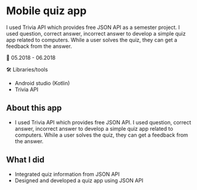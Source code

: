 # Mobile quiz app

I used Trivia API which provides free JSON API as a semester project. I used question, correct answer, incorrect answer to develop a simple quiz app related to computers. While a user solves the quiz, they can get a feedback from the answer.

📅 05.2018 - 06.2018

🛠 Libraries/tools

* Android studio (Kotlin)
* Trivia API

## About this app

* I used Trivia API which provides free JSON API. I used question, correct answer, incorrect answer to develop a simple quiz app related to computers. While a user solves the quiz, they can get a feedback from the answer.

## What I did

* Integrated quiz information from JSON API
* Designed and developed a quiz app using JSON API



